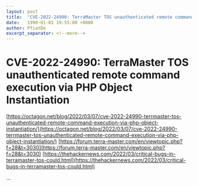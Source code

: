 ```yaml
---
layout: post
title:  "CVE-2022-24990: TerraMaster TOS unauthenticated remote command execution via PHP Object Instantiation"
date:   1990-01-01 19:55:00 +0000
author: PfiatDe
excerpt_separator: <!--more-->
---
```


# CVE-2022-24990: TerraMaster TOS unauthenticated remote command execution via PHP Object Instantiation
[https://octagon.net/blog/2022/03/07/cve-2022-24990-terrmaster-tos-unauthenticated-remote-command-execution-via-php-object-instantiation/](https://octagon.net/blog/2022/03/07/cve-2022-24990-terrmaster-tos-unauthenticated-remote-command-execution-via-php-object-instantiation/)
[https://forum.terra-master.com/en/viewtopic.php?f=28&t=3030](https://forum.terra-master.com/en/viewtopic.php?f=28&t=3030)
[https://thehackernews.com/2022/03/critical-bugs-in-terramaster-tos-could.html](https://thehackernews.com/2022/03/critical-bugs-in-terramaster-tos-could.html)

...
<!--more-->
